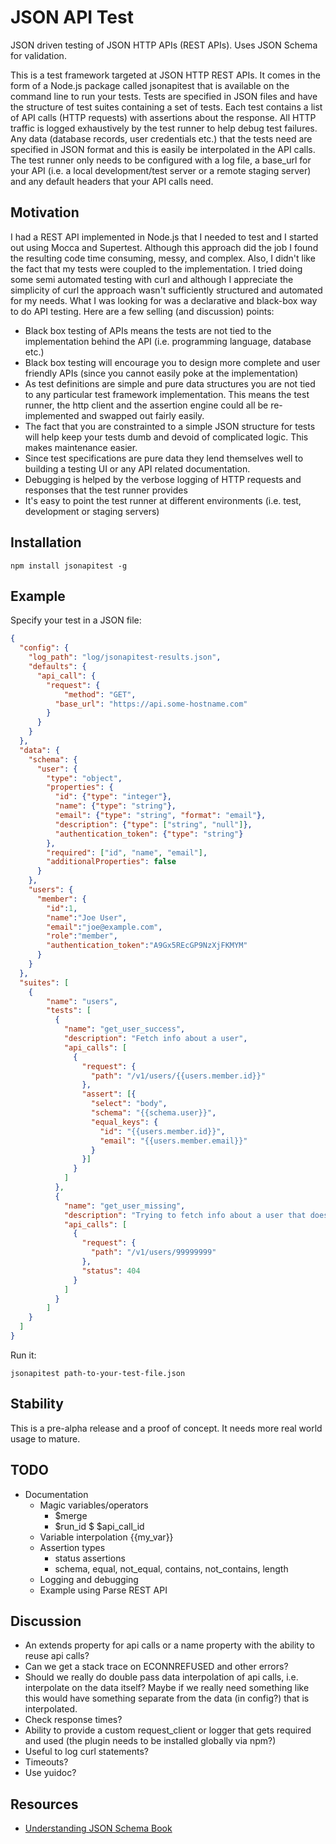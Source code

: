 # JSON API Test

JSON driven testing of JSON HTTP APIs (REST APIs). Uses JSON Schema for validation.

This is a test framework targeted at JSON HTTP REST APIs. It comes in the form of a Node.js package called jsonapitest
that is available on the command line to run your tests. Tests are specified in JSON files and have the structure of
test suites containing a set of tests. Each test contains a list of API calls (HTTP requests) with assertions about the
response. All HTTP traffic is logged exhaustively by the test runner to help debug test failures.
Any data (database records, user credentials etc.) that the tests need are specified in JSON format and this is
easily be interpolated in the API calls. The test runner only needs to be configured with a log file, a base_url for
your API (i.e. a local development/test server or a remote staging server) and any default headers that your API calls need.

## Motivation

I had a REST API implemented in Node.js that I needed to test and I started out using Mocca and Supertest. Although this approach did the job
I found the resulting code time consuming, messy, and complex. Also, I didn't like the fact that my
tests were coupled to the implementation. I tried doing some semi automated testing with curl and although I appreciate the simplicity
of curl the approach wasn't sufficiently structured and automated for my needs. What I was looking for was a declarative and black-box
way to do API testing. Here are a few selling (and discussion) points:

* Black box testing of APIs means the tests are not tied to the implementation behind the API (i.e. programming language, database etc.)
* Black box testing will encourage you to design more complete and user friendly APIs (since you cannot easily poke at the implementation)
* As test definitions are simple and pure data structures you are not tied to any particular test framework implementation. This means the test runner, the http client and the assertion engine could all be re-implemented and swapped out fairly easily.
* The fact that you are constrainted to a simple JSON structure for tests will help keep your tests dumb and devoid of complicated logic. This makes maintenance easier.
* Since test specifications are pure data they lend themselves well to building a testing UI or any API related documentation.
* Debugging is helped by the verbose logging of HTTP requests and responses that the test runner provides
* It's easy to point the test runner at different environments (i.e. test, development or staging servers)

## Installation

```
npm install jsonapitest -g
```

## Example

Specify your test in a JSON file:

```json
{
  "config": {
    "log_path": "log/jsonapitest-results.json",
    "defaults": {
      "api_call": {
        "request": {
	        "method": "GET",
          "base_url": "https://api.some-hostname.com"
        }
      }
    }
  },
  "data": {
    "schema": {
      "user": {
        "type": "object",
        "properties": {
          "id": {"type": "integer"},
          "name": {"type": "string"},
          "email": {"type": "string", "format": "email"},
          "description": {"type": ["string", "null"]},
          "authentication_token": {"type": "string"}
        },
        "required": ["id", "name", "email"],
        "additionalProperties": false
      }
    },
    "users": {
      "member": {
        "id":1,
        "name":"Joe User",
        "email":"joe@example.com",
        "role":"member",
        "authentication_token":"A9Gx5REcGP9NzXjFKMYM"
      }
  	}
  },
  "suites": [
  	{
  		"name": "users",
    	"tests": [
	      {
	        "name": "get_user_success",
	        "description": "Fetch info about a user",
	        "api_calls": [
	          {
	            "request": {
	              "path": "/v1/users/{{users.member.id}}"
	            },
	            "assert": [{
	              "select": "body",
	              "schema": "{{schema.user}}",
	              "equal_keys": {
	                "id": "{{users.member.id}}",
	                "email": "{{users.member.email}}"
	              }
	            }]
	          }
	        ]
	      },
	      {
	        "name": "get_user_missing",
	        "description": "Trying to fetch info about a user that doesn't exist",
	        "api_calls": [
	          {
	            "request": {
	              "path": "/v1/users/99999999"
	            },
	            "status": 404
	          }
	        ]
	      }
    	]
  	}
  ]
}
```

Run it:

```
jsonapitest path-to-your-test-file.json
```

## Stability

This is a pre-alpha release and a proof of concept. It needs more real world usage to mature.

## TODO

* Documentation
	* Magic variables/operators
		* $merge
		* $run_id
		$ $api_call_id
	* Variable interpolation {{my_var}}
	* Assertion types
		* status assertions
		* schema, equal, not_equal, contains, not_contains, length
	* Logging and debugging
	* Example using Parse REST API

## Discussion

* An extends property for api calls or a name property with the ability to reuse api calls?
* Can we get a stack trace on ECONNREFUSED and other errors?
* Should we really do double pass data interpolation of api calls, i.e. interpolate on the data itself? Maybe if we really need something like this would have something separate from the data (in config?) that is interpolated.
* Check response times?
* Ability to provide a custom request_client or logger that gets required and used (the plugin needs to be installed globally via npm?)
* Useful to log curl statements?
* Timeouts?
* Use yuidoc?

## Resources

* [Understanding JSON Schema Book](http://spacetelescope.github.io/understanding-json-schema/UnderstandingJSONSchema.pdf)
